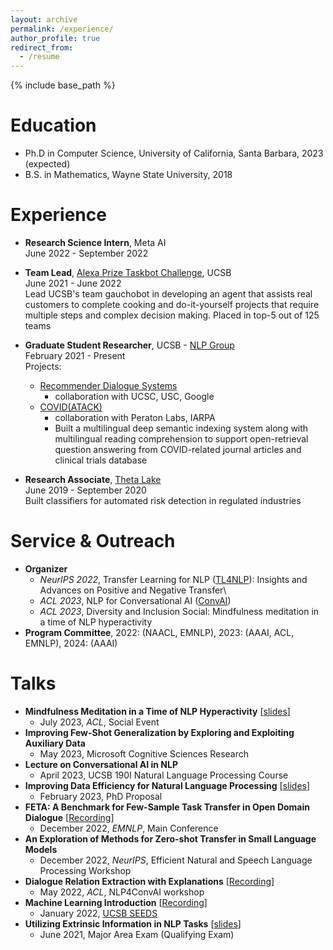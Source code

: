 ```yaml
---
layout: archive
permalink: /experience/
author_profile: true
redirect_from:
  - /resume
---
```


{% include base_path %}

Education
======
* Ph.D in Computer Science, University of California, Santa Barbara, 2023 (expected)
* B.S. in Mathematics, Wayne State University, 2018

Experience
======
- **Research Science Intern**, Meta AI\
June 2022 - September 2022

- **Team Lead**, [Alexa Prize Taskbot Challenge](https://developer.amazon.com/alexaprize), UCSB\
June 2021 - June 2022\
Lead UCSB's team gauchobot in developing an agent that assists real customers to complete cooking and do-it-yourself projects that require multiple steps and complex decision making.
Placed in top-5 out of 125 teams

- **Graduate Student Researcher**, UCSB - [NLP Group](http://nlp.cs.ucsb.edu/)\
February 2021 - Present\
Projects:
  - [Recommender Dialogue Systems](https://news.ucsc.edu/2020/11/recommender-dialogue.html)
    - collaboration with UCSC, USC, Google
  - [COVID(ATACK)](https://www.peratonlabs.com/project-intelligent-data-retrieval-covid.html)
    - collaboration with Peraton Labs, IARPA
    - Built a multilingual deep semantic indexing system along with multilingual reading comprehension to support open-retrieval question answering from COVID-related journal articles and clinical trials database

- **Research Associate**, [Theta Lake](https://thetalake.com)\
June 2019 - September 2020\
Built classifiers for automated risk detection in regulated industries

Service & Outreach
======
- **Organizer**
  - *NeurIPS 2022*, Transfer Learning for NLP ([TL4NLP](https://tl4nlp.github.io/)): Insights and Advances on Positive and Negative Transfer\
  - *ACL 2023*, NLP for Conversational AI ([ConvAI](https://sites.google.com/view/5thnlp4convai))
  - *ACL 2023*, Diversity and Inclusion Social: Mindfulness meditation in a time of NLP hyperactivity
- **Program Committee**, 2022: (NAACL, EMNLP), 2023: (AAAI, ACL, EMNLP), 2024: (AAAI)

Talks
======
- **Mindfulness Meditation in a Time of NLP Hyperactivity** \[[slides](https://alon-albalak.github.io/images/Mindfulness_ACL23.pdf)\]
  - July 2023, *ACL*, Social Event
- **Improving Few-Shot Generalization by Exploring and Exploiting Auxiliary Data**
  - May 2023, Microsoft Cognitive Sciences Research
- **Lecture on Conversational AI in NLP**
  - April 2023, UCSB 190I Natural Language Processing Course
- **Improving Data Efficiency for Natural Language Processing** \[[slides](https://alon-albalak.github.io/images/AlonAlbalakProposal.pdf)\]
  - February 2023, PhD Proposal
- **FETA: A Benchmark for Few-Sample Task Transfer in Open Domain Dialogue** \[[Recording](https://drive.google.com/file/d/1LzqnSa8tXrPJhlQwmGgecr5QNfML7trf/view?usp=share_link)\]
  - December 2022, *EMNLP*, Main Conference
- **An Exploration of Methods for Zero-shot Transfer in Small Language Models**
  - December 2022, *NeurIPS*, Efficient Natural and Speech Language Processing Workshop
- **Dialogue Relation Extraction with Explanations** \[[Recording](https://drive.google.com/file/d/1KAfn2RGi8wX-JwMDXOnp3XJB5CelmzmI/view?usp=share_link)\]
  - May 2022, *ACL*, NLP4ConvAI workshop
- **Machine Learning Introduction** \[[Recording](https://www.youtube.com/watch?v=MKJgj_C4Xyg)\]
  - January 2022, [UCSB SEEDS](https://cbsr.ucsb.edu/seeds) 
- **Utilizing Extrinsic Information in NLP Tasks** \[[slides](https://alon-albalak.github.io/images/AlonAlbalakMAE.pdf)\]
  - June 2021, Major Area Exam (Qualifying Exam)
